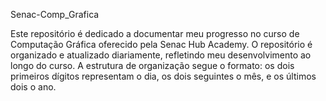 Senac-Comp_Grafica

Este repositório é dedicado a documentar meu progresso no curso de Computação Gráfica oferecido pela Senac Hub Academy. O repositório é organizado e atualizado diariamente, refletindo meu desenvolvimento ao longo do curso. A estrutura de organização segue o formato: os dois primeiros dígitos representam o dia, os dois seguintes o mês, e os últimos dois o ano.
